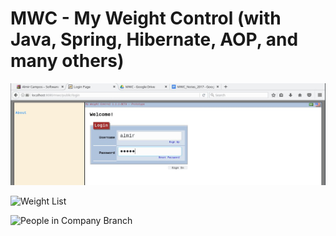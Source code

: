 # MWC - My Weight Control (with Java, Spring, Hibernate, AOP, and many others)



![Login](/screenshot/mwc-login.jpg)

![Weight List](https://github.com/almir-campos/mwc-spring-hibernate/blob/master/screenshot/mwc-series-detais.jpg)

![People in Company Branch](https://github.com/almir-campos/mwc-spring-hibernate/blob/master/screenshot/mwc-list-people-in-branch.jpg)


